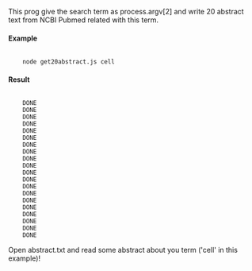 This prog give the search term as process.argv[2] and write 20 abstract text from NCBI Pubmed related with this term. 

<h4>Example</h4>
<code>
	node get20abstract.js cell
</code>

<h4>Result</h4>

<code>
	DONE
	DONE
	DONE
	DONE
	DONE
	DONE
	DONE
	DONE
	DONE
	DONE
	DONE
	DONE
	DONE
	DONE
	DONE
	DONE
	DONE
	DONE
	DONE
	DONE
</code>

Open abstract.txt and read some abstract about you term ('cell' in this example)!
